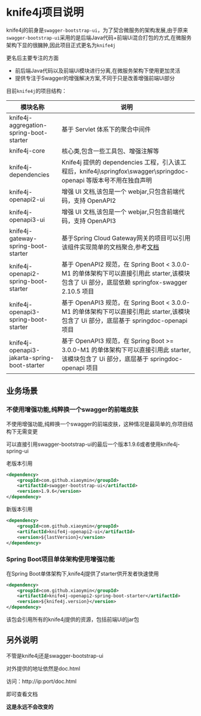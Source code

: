# knife4j项目说明

knife4j的前身是`swagger-bootstrap-ui`，为了契合微服务的架构发展,由于原来`swagger-bootstrap-ui`采用的是后端Java代码+前端Ui混合打包的方式,在微服务架构下显的很臃肿,因此项目正式更名为`knife4j`

更名后主要专注的方面

- 前后端Java代码以及前端Ui模块进行分离,在微服务架构下使用更加灵活
- 提供专注于Swagger的增强解决方案,不同于只是改善增强前端Ui部分

目前`knife4j`的项目结构：

| 模块名称                                         | 说明                                                                                                          |
|----------------------------------------------|-------------------------------------------------------------------------------------------------------------|
| knife4j-aggregation-spring-boot-starter      | 基于 Servlet 体系下的聚合中间件                                                                                        |
| knife4j-core                                 | 核心类,包含一些工具包、增强注解等                                                                                           |
| knife4j-dependencies                         | Knife4j 提供的 dependencies 工程，引入该工程后，knife4j\springfox\swagger\springdoc-openapi 等版本号不用在独自声明                  |
| knife4j-openapi2-ui                          | 增强 UI 文档,该包是一个 webjar,只包含前端代码，支持 OpenAPI2                                                                   |
| knife4j-openapi3-ui                          | 增强 UI 文档,该包是一个 webjar,只包含前端代码，支持 OpenAPI3                                                                   |
| knife4j-gateway-spring-boot-starter          | 基于Spring Cloud Gateway网关的项目可以引用该组件实现简单的文档聚合,参考[文档](knife4j-gateway-spring-boot-starter/README.MD)           |
| knife4j-openapi2-spring-boot-starter         | 基于 OpenAPI2 规范，在 Spring Boot < 3.0.0-M1 的单体架构下可以直接引用此 starter,该模块包含了 Ui 部分，底层依赖 springfox-swagger 2.10.5 项目 |
| knife4j-openapi3-spring-boot-starter         | 基于 OpenAPI3 规范，在 Spring Boot < 3.0.0-M1 的单体架构下可以直接引用此 starter,该模块包含了 Ui 部分，底层基于 springdoc-openapi 项目        |
| knife4j-openapi3-jakarta-spring-boot-starter | 基于 OpenAPI3 规范，在 Spring Boot >= 3.0.0-M1 的单体架构下可以直接引用此 starter,该模块包含了 Ui 部分，底层基于 springdoc-openapi 项目       |

## 业务场景

### 不使用增强功能,纯粹换一个swagger的前端皮肤

不使用增强功能,纯粹换一个swagger的前端皮肤，这种情况是最简单的,你项目结构下无需变更

可以直接引用swagger-bootstrap-ui的最后一个版本1.9.6或者使用knife4j-spring-ui

老版本引用

```xml
<dependency>
    <groupId>com.github.xiaoymin</groupId>
    <artifactId>swagger-bootstrap-ui</artifactId>
    <version>1.9.6</version>
</dependency>
```

新版本引用

```xml
<dependency>
    <groupId>com.github.xiaoymin</groupId>
    <artifactId>knife4j-openapi2-ui</artifactId>
    <version>${lastVersion}</version>
</dependency>
```

### Spring Boot项目单体架构使用增强功能

在Spring Boot单体架构下,knife4j提供了starter供开发者快速使用

```xml
<dependency>
    <groupId>com.github.xiaoymin</groupId>
    <artifactId>knife4j-openapi2-spring-boot-starter</artifactId>
    <version>${knife4j.version}</version>
</dependency>
```

该包会引用所有的knife4j提供的资源，包括前端Ui的jar包
 
## 另外说明

不管是knife4j还是swagger-bootstrap-ui

对外提供的地址依然是doc.html

访问：http://ip:port/doc.html

即可查看文档

**这是永远不会改变的**
